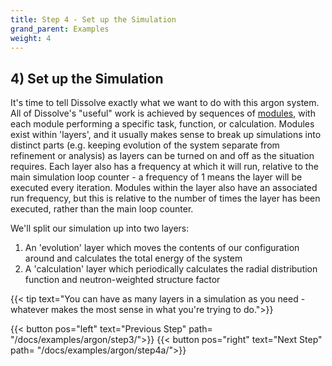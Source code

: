 ```yaml
---
title: Step 4 - Set up the Simulation
grand_parent: Examples
weight: 4
---
```


## 4) Set up the Simulation

It's time to tell Dissolve exactly what we want to do with this argon system. All of Dissolve's "useful" work is achieved by sequences of [modules](../../userguide/modules), with each module performing a specific task, function, or calculation. Modules exist within 'layers', and it usually makes sense to break up simulations into distinct parts (e.g. keeping evolution of the system separate from refinement or analysis) as layers can be turned on and off as the situation requires. Each layer also has a frequency at which it will run, relative to the main simulation loop counter - a frequency of 1 means the layer will be executed every iteration. Modules within the layer also have an associated run frequency, but this is relative to the number of times the layer has been executed, rather than the main loop counter.

We'll split our simulation up into two layers:

1. An 'evolution' layer which moves the contents of our configuration around and calculates the total energy of the system
2. A 'calculation' layer which periodically calculates the radial distribution function and neutron-weighted structure factor

{{< tip text="You can have as many layers in a simulation as you need - whatever makes the most sense in what you're trying to do.">}}


{{< button pos="left" text="Previous Step" path= "/docs/examples/argon/step3/">}}
{{< button pos="right" text="Next Step" path= "/docs/examples/argon/step4a/">}}

